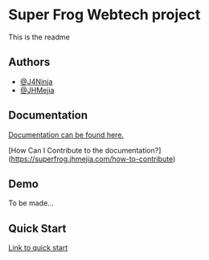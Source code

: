 
# Super Frog Webtech project

This is the readme 
## Authors

- [@J4Ninja](https://www.github.com/J4Ninja)
- [@JHMejia](https://github.com/jhmejia)


## Documentation

[Documentation can be found here.](https://superfrog.jhmejia.com)

[How Can I Contribute to the documentation?] (https://superfrog.jhmejia.com/how-to-contribute)


## Demo

To be made...


## Quick Start

[Link to quick start ](https://superfrog.jhmejia.com)


    
